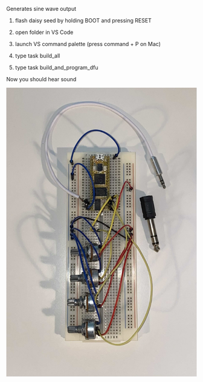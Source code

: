 Generates sine wave output

1. flash daisy seed by holding BOOT and pressing RESET

2. open folder in VS Code

3. launch VS command palette (press command + P on Mac)

4. type task build_all

5. type task build_and_program_dfu

Now you should hear sound

![Photograph of the breadboard connections](Breadboard.jpg "Photograph of breadboard connections")
